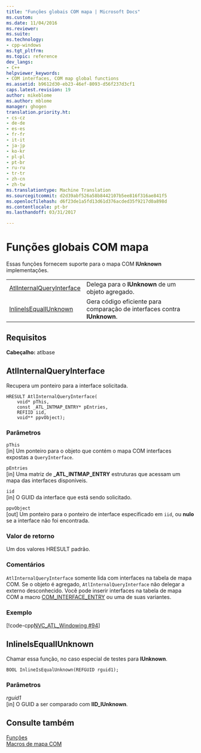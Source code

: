 ```yaml
---
title: "Funções globais COM mapa | Microsoft Docs"
ms.custom: 
ms.date: 11/04/2016
ms.reviewer: 
ms.suite: 
ms.technology:
- cpp-windows
ms.tgt_pltfrm: 
ms.topic: reference
dev_langs:
- C++
helpviewer_keywords:
- COM interfaces, COM map global functions
ms.assetid: b9612d30-eb23-46ef-8093-d56f237d3cf1
caps.latest.revision: 19
author: mikeblome
ms.author: mblome
manager: ghogen
translation.priority.ht:
- cs-cz
- de-de
- es-es
- fr-fr
- it-it
- ja-jp
- ko-kr
- pl-pl
- pt-br
- ru-ru
- tr-tr
- zh-cn
- zh-tw
ms.translationtype: Machine Translation
ms.sourcegitcommit: d2d39abf526a58b8442107b5ee816f316ae841f5
ms.openlocfilehash: d6f23de1a5fd13d61d376acded35f9217d0a898d
ms.contentlocale: pt-br
ms.lasthandoff: 03/31/2017

---
```

# <a name="com-map-global-functions"></a>Funções globais COM mapa
Essas funções fornecem suporte para o mapa COM **IUnknown** implementações.  
  
|||  
|-|-|  
|[AtlInternalQueryInterface](#atlinternalqueryinterface)|Delega para o **IUnknown** de um objeto agregado.|  
|[InlineIsEqualIUnknown](#inlineisequaliunknown)|Gera código eficiente para comparação de interfaces contra **IUnknown**.|  

  
## <a name="requirements"></a>Requisitos  
 **Cabeçalho:** atlbase  

##  <a name="atlinternalqueryinterface"></a>AtlInternalQueryInterface  
 Recupera um ponteiro para a interface solicitada.  
  
```
HRESULT AtlInternalQueryInterface(
    void* pThis,
    const _ATL_INTMAP_ENTRY* pEntries,
    REFIID iid,
    void** ppvObject);
```  
  
### <a name="parameters"></a>Parâmetros  
 `pThis`  
 [in] Um ponteiro para o objeto que contém o mapa COM interfaces expostas a `QueryInterface`.  
  
 `pEntries`  
 [in] Uma matriz de **_ATL_INTMAP_ENTRY** estruturas que acessam um mapa das interfaces disponíveis.  
  
 `iid`  
 [in] O GUID da interface que está sendo solicitado.  
  
 `ppvObject`  
 [out] Um ponteiro para o ponteiro de interface especificado em `iid`, ou **nulo** se a interface não foi encontrada.  
  
### <a name="return-value"></a>Valor de retorno  
 Um dos valores HRESULT padrão.  
  
### <a name="remarks"></a>Comentários  
 `AtlInternalQueryInterface` somente lida com interfaces na tabela de mapa COM. Se o objeto é agregado, `AtlInternalQueryInterface` não delegar a externo desconhecido. Você pode inserir interfaces na tabela de mapa COM a macro [COM_INTERFACE_ENTRY](com-interface-entry-macros.md#com_interface_entry) ou uma de suas variantes.  
  
### <a name="example"></a>Exemplo  
 [!code-cpp[NVC_ATL_Windowing #94](../../atl/codesnippet/cpp/com-map-global-functions_1.cpp)]  
  
##  <a name="inlineisequaliunknown"></a>InlineIsEqualIUnknown  
 Chamar essa função, no caso especial de testes para **IUnknown**.  
  
```
BOOL InlineIsEqualUnknown(REFGUID rguid1);
```  
  
### <a name="parameters"></a>Parâmetros  
 *rguid1*  
 [in] O GUID a ser comparado com **IID_IUnknown**.  
  
## <a name="see-also"></a>Consulte também  
 [Funções](../../atl/reference/atl-functions.md)   
 [Macros de mapa COM](../../atl/reference/com-map-macros.md)

